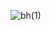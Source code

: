 
![bh(1)](https://user-images.githubusercontent.com/102905328/168298496-18725d7a-1621-476d-8106-cfe4e3bd617e.JPG)
